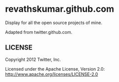 revathskumar.github.com
======

Display for all the open source projects of mine.

Adapted from twitter.github.com.

LICENSE
------------

Copyright 2012 Twitter, Inc.

Licensed under the Apache License, Version 2.0: http://www.apache.org/licenses/LICENSE-2.0
